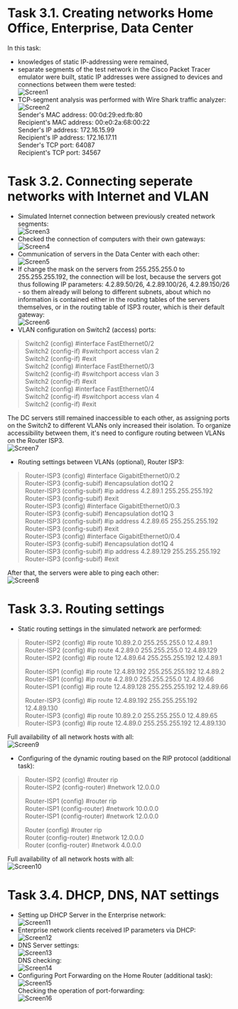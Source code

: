 # Task 3.1. Creating networks Home Office, Enterprise, Data Center  
 In this task:  
 - knowledges of static IP-addressing were remained,  
 - separate segments of the test network in the Cisco Packet Tracer emulator were built, static IP addresses were assigned to devices and connections between them were tested:  
 ![Screen1](./task_images/Screenshot_1.png)  
 - TCP-segment analysis was performed with Wire Shark traffic analyzer:  
 ![Screen2](./task_images/Screenshot_2.png)  
 Sender's MAC address: 00:0d:29:ed:fb:80  
 Recipient's MAC address: 00:e0:2a:68:00:22  
 Sender's IP address: 172.16.15.99  
 Recipient's IP address: 172.16.17.11  
 Sender's TCP port: 64087  
 Recipient's TCP port: 34567  

# Task 3.2. Connecting seperate networks with Internet and VLAN  
 - Simulated Internet connection between previously created network segments:  
 ![Screen3](./task_images/Screenshot_3.png)  
 - Checked the connection of computers with their own gateways:  
 ![Screen4](./task_images/Screenshot_4.png)  
 - Communication of servers in the Data Center with each other:  
 ![Screen5](./task_images/Screenshot_5.png)  
 - If change the mask on the servers from 255.255.255.0 to 255.255.255.192, the connection will be lost, because the servers got thus following IP parameters: 4.2.89.50/26, 4.2.89.100/26, 4.2.89.150/26 - so them already will belong to different subnets, about which no information is contained either in the routing tables of the servers themselves, or in the routing table of ISP3 router, which is their default gateway:  
 ![Screen6](./task_images/Screenshot_6.png)  
 - VLAN configuration on Switch2 (access) ports:  

 > Switch2 (config) #interface FastEthernet0/2  
 > Switch2 (config-if) #switchport access vlan 2  
 > Switch2 (config-if) #exit  
 > Switch2 (config) #interface FastEthernet0/3  
 > Switch2 (config-if) #switchport access vlan 3  
 > Switch2 (config-if) #exit  
 > Switch2 (config) #interface FastEthernet0/4  
 > Switch2 (config-if) #switchport access vlan 4  
 > Switch2 (config-if) #exit  

 The DC servers still remained inaccessible to each other, as assigning ports on the Switch2 to different VLANs only increased their isolation. To organize accessibility between them, it's need to configure routing between VLANs on the Router ISP3.  
 ![Screen7](./task_images/Screenshot_7.png)  
 - Routing settings between VLANs (optional), Router ISP3:  

 > Router-ISP3 (config) #interface GigabitEthernet0/0.2  
 > Router-ISP3 (config-subif) #encapsulation dot1Q 2  
 > Router-ISP3 (config-subif) #ip address 4.2.89.1 255.255.255.192  
 > Router-ISP3 (config-subif) #exit  
 > Router-ISP3 (config) #interface GigabitEthernet0/0.3  
 > Router-ISP3 (config-subif) #encapsulation dot1Q 3  
 > Router-ISP3 (config-subif) #ip address 4.2.89.65 255.255.255.192  
 > Router-ISP3 (config-subif) #exit  
 > Router-ISP3 (config) #interface GigabitEthernet0/0.4  
 > Router-ISP3 (config-subif) #encapsulation dot1Q 4  
 > Router-ISP3 (config-subif) #ip address 4.2.89.129 255.255.255.192  
 > Router-ISP3 (config-subif) #exit  

 After that, the servers were able to ping each other:  
 ![Screen8](./task_images/Screenshot_8.png)  

# Task 3.3. Routing settings  
 - Static routing settings in the simulated network are performed:  

 > Router-ISP2 (config) #ip route 10.89.2.0 255.255.255.0 12.4.89.1  
 > Router-ISP2 (config) #ip route 4.2.89.0 255.255.255.0 12.4.89.129  
 > Router-ISP2 (config) #ip route 12.4.89.64 255.255.255.192 12.4.89.1  
 >  
 > Router-ISP1 (config) #ip route 12.4.89.192 255.255.255.192 12.4.89.2  
 > Router-ISP1 (config) #ip route 4.2.89.0 255.255.255.0 12.4.89.66  
 > Router-ISP1 (config) #ip route 12.4.89.128 255.255.255.192 12.4.89.66  
 >  
 > Router-ISP3 (config) #ip route 12.4.89.192 255.255.255.192 12.4.89.130  
 > Router-ISP3 (config) #ip route 10.89.2.0 255.255.255.0 12.4.89.65  
 > Router-ISP3 (config) #ip route 12.4.89.0 255.255.255.192 12.4.89.130  

 Full availability of all network hosts with all:  
 ![Screen9](./task_images/Screenshot_9.png)  

 - Configuring of the dynamic routing based on the RIP protocol (additional task):  

 > Router-ISP2 (config) #router rip  
 > Router-ISP2 (config-router) #network 12.0.0.0  
 >  
 > Router-ISP1 (config) #router rip  
 > Router-ISP1 (config-router) #network 10.0.0.0  
 > Router-ISP1 (config-router) #network 12.0.0.0  
 >  
 > Router (config) #router rip  
 > Router (config-router) #network 12.0.0.0  
 > Router (config-router) #network 4.0.0.0  

 Full availability of all network hosts with all:  
 ![Screen10](./task_images/Screenshot_10.png)  

# Task 3.4. DHCP, DNS, NAT settings  
 - Setting up DHCP Server in the Enterprise network:  
 ![Screen11](./task_images/Screenshot_11.png)  
 - Enterprise network clients received IP parameters via DHCP:  
 ![Screen12](./task_images/Screenshot_12.png)  
 - DNS Server settings:  
 ![Screen13](./task_images/Screenshot_13.png)  
 DNS checking:  
 ![Screen14](./task_images/Screenshot_14.png)  
 - Configuring Port Forwarding on the Home Router (additional task):  
 ![Screen15](./task_images/Screenshot_15.png)  
 Checking the operation of port-forwarding:  
 ![Screen16](./task_images/Screenshot_16.png)  
